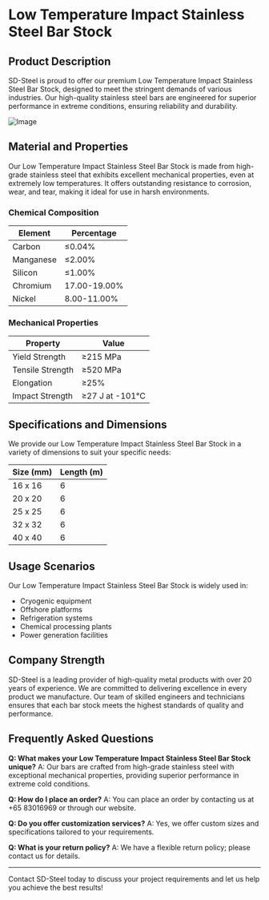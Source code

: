# Low Temperature Impact Stainless Steel Bar Stock

## Product Description
SD-Steel is proud to offer our premium Low Temperature Impact Stainless Steel Bar Stock, designed to meet the stringent demands of various industries. Our high-quality stainless steel bars are engineered for superior performance in extreme conditions, ensuring reliability and durability.

![Image](https://github.com/user-attachments/assets/2567258e-e124-4816-932d-1809bd27ef0b)

## Material and Properties
Our Low Temperature Impact Stainless Steel Bar Stock is made from high-grade stainless steel that exhibits excellent mechanical properties, even at extremely low temperatures. It offers outstanding resistance to corrosion, wear, and tear, making it ideal for use in harsh environments.

### Chemical Composition
| Element | Percentage |
|---------|------------|
| Carbon  | ≤0.04%     |
| Manganese| ≤2.00%     |
| Silicon | ≤1.00%     |
| Chromium| 17.00-19.00%|
| Nickel  | 8.00-11.00%|

### Mechanical Properties
| Property         | Value             |
|------------------|-------------------|
| Yield Strength   | ≥215 MPa          |
| Tensile Strength | ≥520 MPa          |
| Elongation       | ≥25%              |
| Impact Strength  | ≥27 J at -101°C   |

## Specifications and Dimensions
We provide our Low Temperature Impact Stainless Steel Bar Stock in a variety of dimensions to suit your specific needs:

| Size (mm)        | Length (m) |
|------------------|------------|
| 16 x 16          | 6          |
| 20 x 20          | 6          |
| 25 x 25          | 6          |
| 32 x 32          | 6          |
| 40 x 40          | 6          |

## Usage Scenarios
Our Low Temperature Impact Stainless Steel Bar Stock is widely used in:
- Cryogenic equipment
- Offshore platforms
- Refrigeration systems
- Chemical processing plants
- Power generation facilities

## Company Strength
SD-Steel is a leading provider of high-quality metal products with over 20 years of experience. We are committed to delivering excellence in every product we manufacture. Our team of skilled engineers and technicians ensures that each bar stock meets the highest standards of quality and performance.

## Frequently Asked Questions
**Q: What makes your Low Temperature Impact Stainless Steel Bar Stock unique?**
A: Our bars are crafted from high-grade stainless steel with exceptional mechanical properties, providing superior performance in extreme cold conditions.

**Q: How do I place an order?**
A: You can place an order by contacting us at +65 83016969 or through our website.

**Q: Do you offer customization services?**
A: Yes, we offer custom sizes and specifications tailored to your requirements.

**Q: What is your return policy?**
A: We have a flexible return policy; please contact us for details.

---

Contact SD-Steel today to discuss your project requirements and let us help you achieve the best results!